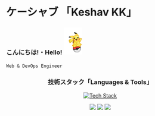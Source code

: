 # ケーシャブ 「Keshav KK」

### こんにちは!・Hello! <img src="https://github.com/keshav-k3/mygifs/blob/4cdf4e350df020dbd4be137eb9867992ed439465/gitgifs/pika1.gif" width="50px">

`Web & DevOps Engineer`

<h3 align="center">技術スタック「Languages & Tools」</h3>
<div align="center">
  
[![Tech Stack](https://skillicons.dev/icons?i=rails,laravel,next,deno,tailwind,aws,terraform,tensorflow,go,js,ts,python,postgres,supabase)](https://skillicons.dev)

</div>

<div align="center">
<img src="https://img.shields.io/badge/Listening%20to-country-green?style=for-the-badge&logo=spotify" />
<img src="https://img.shields.io/badge/Coding-Go-0078D4?style=for-the-badge&logo=go" />
<img src="https://img.shields.io/badge/Playing-Valorant-fa4454?style=for-the-badge&logo=valorant" />
</div>
